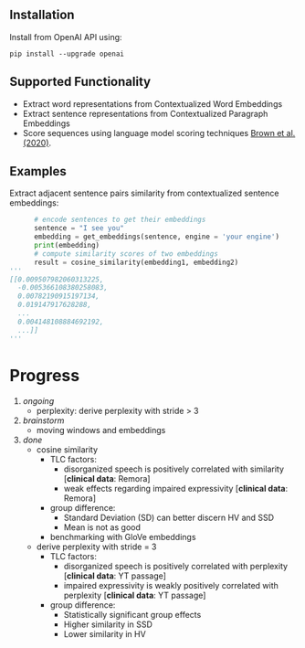 ## Installation

Install from OpenAI API using:

```pip install --upgrade openai```

## Supported Functionality

- Extract word representations from Contextualized Word Embeddings
- Extract sentence representations from Contextualized Paragraph Embeddings
- Score sequences using language model scoring techniques [Brown et al. (2020)](https://arxiv.org/abs/2005.14165).


## Examples

Extract adjacent sentence pairs similarity from contextualized sentence embeddings:

```py
      # encode sentences to get their embeddings
      sentence = "I see you"
      embedding = get_embeddings(sentence, engine = 'your engine')
      print(embedding)
      # compute similarity scores of two embeddings
      result = cosine_similarity(embedding1, embedding2) 
''' 
[[0.009507982060313225,
  -0.005366108380258083,
  0.00782190915197134,
  0.019147917628288,
  ...
  0.004148108884692192,
  ...]]
'''
```

# Progress

1. _ongoing_
    - perplexity: derive perplexity with stride > 3
2. _brainstorm_
    - moving windows and embeddings
3. _done_
    - cosine similarity
        -  TLC factors: 
            -  disorganized speech is positively correlated with similarity [**clinical data**: Remora]
            -  weak effects regarding impaired expressivity [**clinical data**: Remora]
        -  group difference:
            - Standard Deviation (SD) can better discern HV and SSD
            - Mean is not as good
        - benchmarking with GloVe embeddings
    - derive perplexity with stride = 3
        - TLC factors: 
            - disorganized speech is positively correlated with perplexity [**clinical data**: YT passage]
            - impaired expressivity is weakly positively correlated with perplexity [**clinical data**: YT passage]
        - group difference:
            - Statistically significant group effects
            - Higher similarity in SSD
            - Lower similarity in HV
